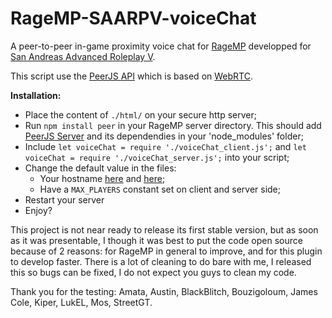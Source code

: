 # RageMP-SAARPV-voiceChat
A peer-to-peer in-game proximity voice chat for [RageMP](https://rage.mp/) developped for [San Andreas Advanced Roleplay V](https://v.sa-arp.net/).

This script use the [PeerJS API](https://github.com/peers/peerjs) which is based on [WebRTC](https://webrtc.org/).

**Installation:**
 - Place the content of `./html/` on your secure http server;
 - Run `npm install peer` in your RageMP server directory. This should add [PeerJS Server](https://github.com/peers/peerjs-server) and its dependendies in your 'node_modules' folder;
 - Include `let voiceChat = require './voiceChat_client.js';` and `let voiceChat = require './voiceChat_server.js';` into your script;
 - Change the default value in the files:
    - Your hostname [here](https://github.com/rt-2/RageMP-SAARPV-voiceChat/blob/master/html/iframe.html#L42) and [here](https://github.com/rt-2/RageMP-SAARPV-voiceChat/blob/master/voiceChat_client.js#L182);
    - Have a `MAX_PLAYERS` constant set on client and server side;
 - Restart your server
 - Enjoy?

This project is not near ready to release its first stable version, but as soon as it was presentable, I though it was best to put the code open source because of 2 reasons: for RageMP in general to improve, and for this plugin to develop faster.
There is a lot of cleaning to do bare with me, I released this so bugs can be fixed, I do not expect you guys to clean my code.

Thank you for the testing: Amata, Austin, BlackBlitch, Bouzigoloum, James Cole, Kiper, LukEL, Mos, StreetGT.
